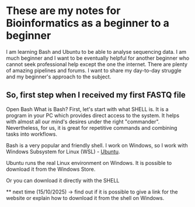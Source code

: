 # These are my notes for Bioinformatics as a beginner to a beginner

I am learning Bash and Ubuntu to be able to analyse sequencing data.
I am much beginner and I want to be eventually helpful for another beginner who cannot seek professional help except the one the internet.
There are plenty of amazing pipelines and forums.
I want to share my day-to-day struggle and my beginner's approach to the subject.

## So, first step when I received my first FASTQ file

Open Bash
What is Bash?
First, let's start with what SHELL is.
It is a program in your PC which provides direct access to the system. 
It helps with almost all our mind's desires under the right "commander". 
Nevertheless, for us, it is great for repetitive commands and combining tasks into workflows.

Bash is a very popular and friendly shell.
I work on Windows, so I work with Windows Subsystem for Linux (WSL) - [Ubuntu](https://ubuntu.com/desktop/wsl).

Ubuntu runs the real Linux environment on Windows. It is possible to download it from the Windows Store.

Or you can download it directly with the SHELL


** next time (15/10/2025) -> find out if it is possible to give a link for the website or explain how to download it from the shell on Windows.
